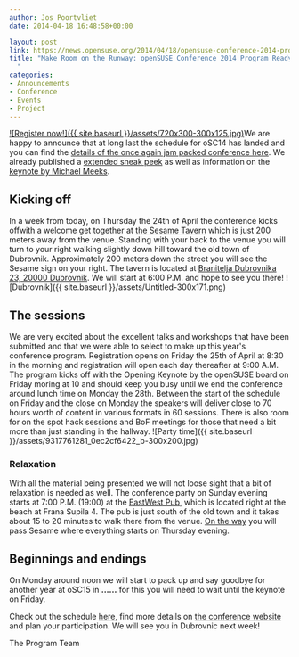 ```yaml
---
author: Jos Poortvliet
date: 2014-04-18 16:48:58+00:00

layout: post
link: https://news.opensuse.org/2014/04/18/opensuse-conference-2014-program-ready/
title: "Make Room on the Runway: openSUSE Conference 2014 Program Ready\
  "
categories:
- Announcements
- Conference
- Events
- Project
---
```

[![Register now!]({{ site.baseurl }}/assets/720x300-300x125.jpg)](https://conference.opensuse.org/osem/conference/osc14/register)We are happy to announce that at long last the schedule for oSC14 has landed and you can find the [details of the once again jam packed conference here](https://conference.opensuse.org/osem/conference/osc14/schedule). We already published a [extended sneak peek](https://news.opensuse.org/2014/03/11/sneak-preview-of-osc14-sessions/) as well as information on the [keynote by Michael Meeks](https://news.opensuse.org/2014/03/05/osc14-keynote-confirmed-more-awesome-coming/).<!-- more -->



## Kicking off


In a week from today, on Thursday the 24th of April the conference kicks offwith a welcome get together at [the Sesame Tavern](http://www.sesame.hr/tovjerna.html) which is just 200 meters away from the venue. Standing with your back to the venue you will turn to your right walking slightly down hill toward the old town of Dubrovnik. Approximately 200 meters down the street you will see the Sesame sign on your right. The tavern is located at [Branitelja Dubrovnika 23, 20000 Dubrovnik](http://goo.gl/maps/XTdiL). We will start at 6:00 P.M. and hope to see you there!
![Dubrovnik]({{ site.baseurl }}/assets/Untitled-300x171.png)


## The sessions


We are very excited about the excellent talks and workshops that have been submitted and that we were able to select to make up this year's conference program. Registration opens on Friday the 25th of April at 8:30 in the  morning and registration will open each day thereafter at 9:00 A.M. The program kicks off with the Opening Keynote by the openSUSE board on Friday moring at 10 and should keep you busy until we end the conference around lunch time on Monday the 28th. Between the start of the schedule on Friday and the close on Monday the speakers will deliver close to 70 hours worth of content in various formats in 60 sessions. There is also room for on the spot hack sessions and BoF meetings for those that need a bit more than just standing in the hallway.
![Party time]({{ site.baseurl }}/assets/9317761281_0ec2cf6422_b-300x200.jpg)


### Relaxation


With all the material being presented we will not loose sight that a bit of relaxation is needed as well. The conference party on Sunday evening starts at 7:00 P.M. (19:00) at the [EastWest Pub](http://ew-dubrovnik.com/), which is located right at the beach at Frana Supila 4. The pub is just south of the old town and it takes about 15 to 20 minutes to walk there from the venue. [On the way](http://goo.gl/maps/yUoGN) you will pass Sesame where everything starts on Thursday evening.



## Beginnings and endings


On Monday around noon we will start to pack up and say goodbye for another year at oSC15 in **......** for this you will need to wait until the keynote on Friday.

Check out the schedule [here](https://conference.opensuse.org/osem/conference/osc14/schedule), find more details on [the conference website](http://conference.opensuse.org) and plan your participation. We will see you in Dubrovnic next week!

The Program Team













		
